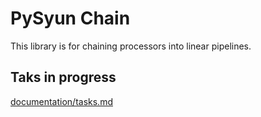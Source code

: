 # PySyun Chain
This library is for chaining processors into linear pipelines.

## Taks in progress
[documentation/tasks.md](./documentation/tasks.md)

